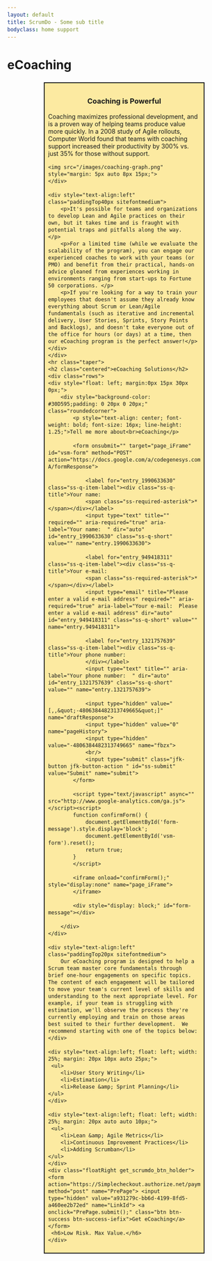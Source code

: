 ```yaml
---
layout: default
title: ScrumDo - Some sub title
bodyclass: home support
---
```


  
  <div class="container">
	<div class="rows">
	<h1>eCoaching</h1>
	<div style="float: right; width: 350px; margin: 5px 50px 8px 20px; padding: 8px; border: solid 2px; background-color: #FCEAA1;">
	<h3 style="font-weight: bold; text-align: center;">Coaching is Powerful</h3>
	<p>Coaching maximizes professional development, and is a proven way of helping teams produce value more quickly.  In a 2008 study of Agile rollouts, Computer World found that teams with coaching support increased their productivity by 300% vs. just 35% for those without support.</p>
		
	<img src="/images/coaching-graph.png" style="margin: 5px auto 8px 15px;">
	</div>
	
	<div style="text-align:left" class="paddingTop40px sitefontmedium">
		<p>It's possible for teams and organizations to develop Lean and Agile practices on their own, but it takes time and is fraught with potential traps and pitfalls along the way.  </p> 
		<p>For a limited time (while we evaluate the scalability of the program), you can engage our experienced coaches to work with your teams (or PMO) and benefit from their practical, hands-on advice gleaned from experiences working in environments ranging from start-ups to Fortune 50 corporations. </p> 
		<p>If you're looking for a way to train your employees that doesn't assume they already know everything about Scrum or Lean/Agile fundamentals (such as iterative and incremental delivery, User Stories, Sprints, Story Points and Backlogs), and doesn't take everyone out of the office for hours (or days) at a time, then our eCoaching program is the perfect answer!</p>
	</div>
	</div>
	<hr class="taper">
	<h2 class="centered">eCoaching Solutions</h2>
	<div class="rows">                
	<div style="float: left; margin:0px 15px 30px 0px;">
		<div style="background-color: #30D595;padding: 0 20px 0 20px;" class="roundedcorner">
			<p style="text-align: center; font-weight: bold; font-size: 16px; line-height: 1.25;">Tell me more about<br>eCoaching</p>
			
			<form onsubmit="" target="page_iFrame" id="vsm-form" method="POST" action="https://docs.google.com/a/codegenesys.com/forms/d/1cRdMtGzflc55W_6utD2CnkGl8hilqa7WhTu17j43a-A/formResponse">

				<label for="entry_1990633630" class="ss-q-item-label"><div class="ss-q-title">Your name:
				<span class="ss-required-asterisk">*</span></div></label>                            
				<input type="text" title="" required="" aria-required="true" aria-label="Your name:  " dir="auto" id="entry_1990633630" class="ss-q-short" value="" name="entry.1990633630">  
				
				<label for="entry_949418311" class="ss-q-item-label"><div class="ss-q-title">Your e-mail:
				<span class="ss-required-asterisk">*</span></div></label>                            
				<input type="email" title="Please enter a valid e-mail address" required="" aria-required="true" aria-label="Your e-mail:  Please enter a valid e-mail address" dir="auto" id="entry_949418311" class="ss-q-short" value="" name="entry.949418311">
				
				<label for="entry_1321757639" class="ss-q-item-label"><div class="ss-q-title">Your phone number:
				</div></label>                            
				<input type="text" title="" aria-label="Your phone number:  " dir="auto" id="entry_1321757639" class="ss-q-short" value="" name="entry.1321757639">                            
				
				<input type="hidden" value="[,,&quot;-4806384482313749665&quot;]" name="draftResponse">
				<input type="hidden" value="0" name="pageHistory">
				<input type="hidden" value="-4806384482313749665" name="fbzx">
				<br/>
				<input type="submit" class="jfk-button jfk-button-action " id="ss-submit" value="Submit" name="submit">
			</form>
			
			<script type="text/javascript" async="" src="http://www.google-analytics.com/ga.js"></script><script>
			function confirmForm() {
				document.getElementById('form-message').style.display='block'; 
				document.getElementById('vsm-form').reset();
				return true;
			}                        
			</script>
			
			<iframe onload="confirmForm();" style="display:none" name="page_iFrame">                   
			</iframe> 
			
			<div style="display: block;" id="form-message"></div>
			
		</div>
	</div>              
	
	<div style="text-align:left" class="paddingTop20px sitefontmedium">
		Our eCoaching program is designed to help a Scrum team master core fundamentals through brief one-hour engagements on specific topics.  The content of each engagement will be tailored to move your team's current level of skills and understanding to the next appropriate level. For example, if your team is struggling with estimation, we'll observe the process they're currently employing and train on those areas best suited to their further development.  We recommend starting with one of the topics below:  
	</div>
	
	<div style="text-align:left; float: left; width: 25%; margin: 20px 10px auto 25px;">
	 <ul>
		<li>User Story Writing</li>
		<li>Estimation</li>
		<li>Release &amp; Sprint Planning</li>
	</ul>       
	</div>
	
	<div style="text-align:left; float: left; width: 25%; margin: 20px auto auto 10px;">
	 <ul>
		<li>Lean &amp; Agile Metrics</li>
		<li>Continuous Improvement Practices</li>
		<li>Adding Scrumban</li>
	</ul>       
	</div> 
	<div class="floatRight get_scrumdo_btn_holder">
	<form action="https://Simplecheckout.authorize.net/payment/CatalogPayment.aspx" method="post" name="PrePage"> <input type="hidden" value="a931279c-bb6d-4199-8fd5-a460ee2b72ed" name="LinkId"> <a onclick="PrePage.submit();" class="btn btn-success btn-success-iefix">Get eCoaching</a> </form>
	 <h6>Low Risk. Max Value.</h6>
	</div>

		 
</div>
	
  </div>